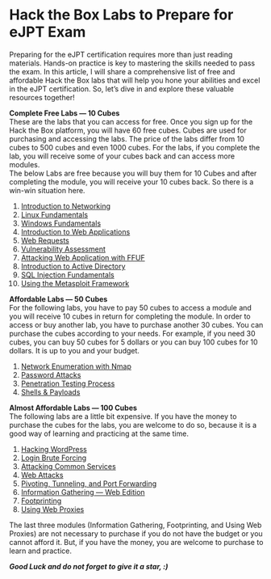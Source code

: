 # Hack the Box Labs to Prepare for eJPT Exam
Preparing for the eJPT certification requires more than just reading materials. Hands-on practice is key to mastering the skills needed to pass the exam. In this article, I will share a comprehensive list of free and affordable Hack the Box labs that will help you hone your abilities and excel in the eJPT certification. So, let’s dive in and explore these valuable resources together!

**Complete Free Labs — 10 Cubes**  
These are the labs that you can access for free. Once you sign up for the Hack the Box platform, you will have 60 free cubes. Cubes are used for purchasing and accessing the labs. The price of the labs differ from 10 cubes to 500 cubes and even 1000 cubes. For the labs, if you complete the lab, you will receive some of your cubes back and can access more modules.  
The below Labs are free because you will buy them for 10 Cubes and after completing the module, you will receive your 10 cubes back. So there is a win-win situation here.

1.  [Introduction to Networking](https://academy.hackthebox.com/module/details/34)  
2.  [Linux Fundamentals](https://academy.hackthebox.com/module/details/18)  
3.  [Windows Fundamentals](https://academy.hackthebox.com/module/details/49)  
4.  [Introduction to Web Applications](https://academy.hackthebox.com/module/details/49)  
5.  [Web Requests](https://academy.hackthebox.com/module/details/35)  
6.  [Vulnerability Assessment](https://academy.hackthebox.com/module/details/108)  
7.  [Attacking Web Application with FFUF](https://academy.hackthebox.com/module/details/54)  
8.  [Introduction to Active Directory](https://academy.hackthebox.com/module/details/74)  
9.  [SQL Injection Fundamentals](https://academy.hackthebox.com/module/details/33)  
10.  [Using the Metasploit Framework](https://academy.hackthebox.com/module/details/39/)

**Affordable Labs — 50 Cubes**  
For the following labs, you have to pay 50 cubes to access a module and you will receive 10 cubes in return for completing the module. In order to access or buy another lab, you have to purchase another 30 cubes. You can purchase the cubes according to your needs. For example, if you need 30 cubes, you can buy 50 cubes for 5 dollars or you can buy 100 cubes for 10 dollars. It is up to you and your budget.

1.  [Network Enumeration with Nmap](https://academy.hackthebox.com/module/details/19)  
2.  [Password Attacks](https://academy.hackthebox.com/module/details/147)  
3.  [Penetration Testing Process](https://academy.hackthebox.com/module/details/90)  
4.  [Shells & Payloads](https://academy.hackthebox.com/module/details/115)

**Almost Affordable Labs — 100 Cubes**  
The following labs are a little bit expensive. If you have the money to purchase the cubes for the labs, you are welcome to do so, because it is a good way of learning and practicing at the same time.

1.  [Hacking WordPress](https://academy.hackthebox.com/module/details/17)  
2.  [Login Brute Forcing](https://academy.hackthebox.com/module/details/57)  
3.  [Attacking Common Services](https://academy.hackthebox.com/module/details/116)  
4.  [Web Attacks](https://academy.hackthebox.com/module/details/116)  
5.  [Pivoting, Tunneling, and Port Forwarding](https://academy.hackthebox.com/module/details/158)  
6.  [Information Gathering — Web Edition](https://academy.hackthebox.com/module/details/144)  
7.  [Footprinting](https://academy.hackthebox.com/module/details/112)  
8.  [Using Web Proxies](https://academy.hackthebox.com/module/details/110)

The last three modules (Information Gathering, Footprinting, and Using Web Proxies) are not necessary to purchase if you do not have the budget or you cannot afford it. But, if you have the money, you are welcome to purchase to learn and practice.

***Good Luck and do not forget to give it a star, :)***
